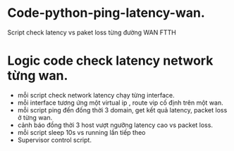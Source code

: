 # Code-python-ping-latency-wan.
Script check latency vs paket loss từng đường WAN FTTH

# Logic code check latency network từng wan.
- mỗi script check network latency chạy từng interface.
- mỗi interface tương ứng một virtual ip , route vip cố định trên một wan.
- mỗi script ping đến đống thời 3 domain, get kết quả latency, packet loss ở từng wan.
- cảnh báo đồng thời 3 host vượt ngưỡng latency cao vs packet loss.
- mỗi script sleep 10s vs running lần tiếp theo
- Supervisor control script.

